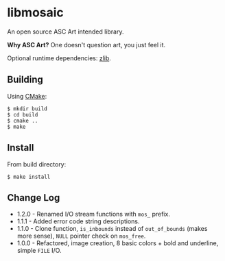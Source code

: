 libmosaic
=========
An open source ASC Art intended library.

__Why ASC Art?__ One doesn't question art, you just feel it.

Optional runtime dependencies: [zlib](http://www.zlib.net/).


Building
--------
Using [CMake](https://cmake.org/):

	$ mkdir build
	$ cd build
	$ cmake ..
	$ make


Install
-------
From build directory:

	$ make install


Change Log
----------
+ 1.2.0 - Renamed I/O stream functions with `mos_` prefix.
+ 1.1.1 - Added error code string descriptions.
+ 1.1.0 - Clone function, `is_inbounds` instead of `out_of_bounds` (makes more
  sense), `NULL` pointer check on `mos_free`.
+ 1.0.0 - Refactored, image creation, 8 basic colors + bold and underline,
  simple `FILE` I/O.

